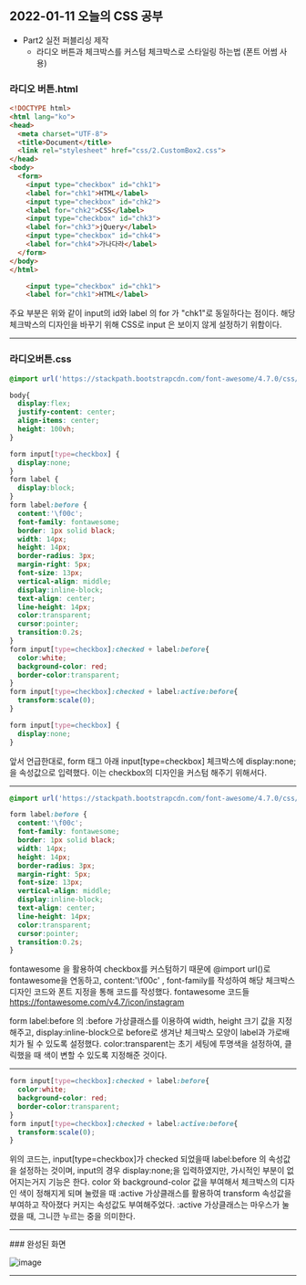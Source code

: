 ## 2022-01-11 오늘의 CSS 공부
* Part2 실전 퍼블리싱 제작
  * 라디오 버튼과 체크박스를 커스텀 체크박스로 스타일링 하는법 (폰트 어썸 사용) 

### 라디오 버튼.html
```html
<!DOCTYPE html>
<html lang="ko">
<head>
  <meta charset="UTF-8">
  <title>Document</title>
  <link rel="stylesheet" href="css/2.CustomBox2.css">
</head>
<body>
  <form>
    <input type="checkbox" id="chk1">
    <label for="chk1">HTML</label>
    <input type="checkbox" id="chk2">
    <label for="chk2">CSS</label>
    <input type="checkbox" id="chk3">
    <label for="chk3">jQuery</label>
    <input type="checkbox" id="chk4">
    <label for="chk4">가나다라</label>
  </form>
</body>
</html>
```

```html
    <input type="checkbox" id="chk1">
    <label for="chk1">HTML</label>
```
주요 부분은 위와 같이 input의 id와 label 의 for 가 "chk1"로 동일하다는 점이다. 해당 체크박스의 디자인을 바꾸기 위해 CSS로 input 은 보이지 않게 설정하기 위함이다.
<hr/>

### 라디오버튼.css
```CSS
@import url('https://stackpath.bootstrapcdn.com/font-awesome/4.7.0/css/font-awesome.min.css');

body{
  display:flex;
  justify-content: center;
  align-items: center;
  height: 100vh;
}

form input[type=checkbox] {
  display:none;
}
form label {
  display:block;
}
form label:before {
  content:'\f00c';
  font-family: fontawesome;
  border: 1px solid black;
  width: 14px;
  height: 14px;
  border-radius: 3px;
  margin-right: 5px;
  font-size: 13px;
  vertical-align: middle;
  display:inline-block;
  text-align: center;
  line-height: 14px;
  color:transparent;
  cursor:pointer;
  transition:0.2s;
}
form input[type=checkbox]:checked + label:before{
  color:white;
  background-color: red;
  border-color:transparent;
}
form input[type=checkbox]:checked + label:active:before{
  transform:scale(0);
}
```
 
```css
form input[type=checkbox] {
  display:none;
}
```
앞서 언급한대로, form 태그 아래 input[type=checkbox] 체크박스에 display:none;을 속성값으로 입력했다. 이는 checkbox의 디자인을 커스텀 해주기 위해서다.
<hr/>

```css
@import url('https://stackpath.bootstrapcdn.com/font-awesome/4.7.0/css/font-awesome.min.css');
```

```css
form label:before {
  content:'\f00c';
  font-family: fontawesome;
  border: 1px solid black;
  width: 14px;
  height: 14px;
  border-radius: 3px;
  margin-right: 5px;
  font-size: 13px;
  vertical-align: middle;
  display:inline-block;
  text-align: center;
  line-height: 14px;
  color:transparent;
  cursor:pointer;
  transition:0.2s;
}
```
fontawesome 을 활용하여 checkbox를 커스텀하기 때문에 @import url()로 fontawesome을 연동하고, content:'\f00c' , font-family를 작성하여 해당 체크박스 디자인 코드와 폰트 지정을 통해
코드를 작성했다.
fontawesome 코드들
https://fontawesome.com/v4.7/icon/instagram

form label:before 의 :before 가상클래스를 이용하여 width, height 크기 값을 지정해주고, display:inline-block으로 before로 생겨난 체크박스 모양이 label과 가로배치가 될 수 있도록 설정했다.
color:transparent는 초기 세팅에 투명색을 설정하여, 클릭했을 때 색이 변할 수 있도록 지정해준 것이다.
<hr/>

```css
form input[type=checkbox]:checked + label:before{
  color:white;
  background-color: red;
  border-color:transparent;
}
form input[type=checkbox]:checked + label:active:before{
  transform:scale(0);
}
```

위의 코드는, input[type=checkbox]가 checked 되었을때 label:before 의 속성값을 설정하는 것이며, input의 경우 display:none;을 입력하였지만, 가시적인 부분이 없어지는거지 기능은 한다.
color 와 background-color 값을 부여해서 체크박스의 디자인 색이 정해지게 되며
눌렸을 때 :active 가상클래스를 활용하여 transform 속성값을 부여하고 작아졌다 커지는 속성값도 부여해주었다.
:active 가상클래스는 마우스가 눌렸을 때, 그니깐 누르는 중을 의미한다.
<hr/>
### 완성된 화면

![image](https://user-images.githubusercontent.com/89332480/148916480-d61c11dc-13ae-432d-94a9-d57cff32fa8a.png)

<hr/>


